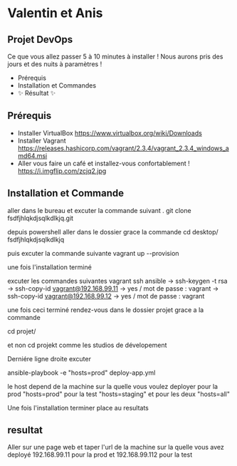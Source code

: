 # Valentin et Anis
## Projet DevOps

Ce que vous allez passer 5 à 10 minutes à installer !
Nous aurons pris des jours et des nuits à paramètres !

- Prérequis 
- Installation et Commandes 
- ✨ Résultat  ✨

## Prérequis

- Installer VirtualBox 
    https://www.virtualbox.org/wiki/Downloads
- Installer Vagrant 
    https://releases.hashicorp.com/vagrant/2.3.4/vagrant_2.3.4_windows_amd64.msi
- Aller vous faire un café et installez-vous confortablement !
    https://i.imgflip.com/zcjq2.jpg

## Installation et Commande 
aller dans le bureau et excuter la commande suivant .
git clone fsdfjhlqkdjsqlkdlkjq.git

depuis powershell aller dans le dossier grace la commande 
cd desktop/ fsdfjhlqkdjsqlkdlkjq

puis excuter la commande suivante 
vagrant up --provision


une fois l'installation terminé

excuter les commandes suivantes 
vagrant ssh ansible ->
ssh-keygen -t rsa ->
ssh-copy-id vagrant@192.168.99.11 ->
yes / mot de passe : vagrant ->
ssh-copy-id vagrant@192.168.99.12 ->
yes / mot de passe : vagrant 


une fois ceci terminé rendez-vous dans le dossier projet grace a la commande

cd projet/

et non cd projekt comme les studios de dévelopement 

Derniére ligne droite excuter 

ansible-playbook -e "hosts=prod" deploy-app.yml


le host depend de la machine sur la quelle vous voulez deployer 
pour la prod "hosts=prod" pour la test "hosts=staging"
et pour les deux "hosts=all"

Une fois l'installation terminer place au resultats

## resultat

Aller sur une page web et taper l'url de la machine sur la quelle vous avez deployé
192.168.99.11 pour la prod
et
192.168.99.112 pour la test
